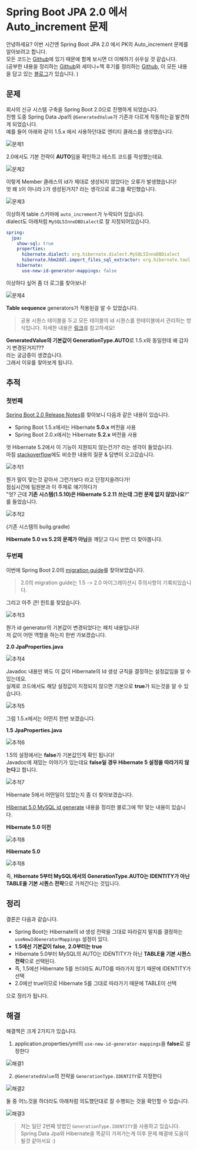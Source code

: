 # Spring Boot JPA 2.0 에서 Auto_increment 문제

안녕하세요? 이번 시간엔 Spring Boot JPA 2.0 에서 PK의 Auto_increment 문제를 알아보려고 합니다.  
모든 코드는 [Github](https://github.com/jojoldu/blog-code/tree/master/springboot-jpa-id)에 있기 때문에 함께 보시면 더 이해하기 쉬우실 것 같습니다.  
(공부한 내용을 정리하는 [Github](https://github.com/jojoldu/blog-code)와 세미나+책 후기를 정리하는 [Github](https://github.com/jojoldu/review), 이 모든 내용을 담고 있는 [블로그](http://jojoldu.tistory.com/)가 있습니다. )<br/>
 

## 문제

회사의 신규 시스템 구축을 Spring Boot 2.0으로 진행하게 되었습니다.  
진행 도중 Spring Data Jpa의 ```@GeneratedValue```가 기존과 다르게 작동하는걸 발견하게 되었습니다.  
예를 들어 아래와 같이 1.5.x 에서 사용하던대로 엔티티 클래스를 생성했습니다.

![문제1](./images/문제1.png)

2.0에서도 기본 전략이 **AUTO**임을 확인하고 테스트 코드를 작성했는데요.  

![문제2](./images/문제2.png)

이렇게 Member 클래스의 id가 제대로 생성되지 않았다는 오류가 발생했습니다!  
엇 왜 ```1```이 아니라 ```2```가 생성된거지? 라는 생각으로 로그를 확인했습니다.  

![문제3](./images/문제3.png)

이상하게 table 스키마에 ```auto_increment```가 누락되어 있습니다.  
dialect도 아래처럼 ```MySQL5InnoDBDialect```로 잘 지정되어있습니다.

```yaml
spring:
  jpa:
    show-sql: true
    properties:
      hibernate.dialect: org.hibernate.dialect.MySQL5InnoDBDialect
      hibernate.hbm2ddl.import_files_sql_extractor: org.hibernate.tool.hbm2ddl.MultipleLinesSqlCommandExtractor
    hibernate:
      use-new-id-generator-mappings: false
```

이상하다 싶어 좀 더 로그를 찾아보니!  

![문제4](./images/문제4.png)

**Table sequence** generators가 적용된걸 알 수 있었습니다.

> 공용 시퀀스 테이블을 두고 모든 테이블의 id 시퀀스를 한테이블에서 관리하는 방식입니다.
자세한 내용은 [링크]((https://vladmihalcea.com/hibernate-identity-sequence-and-table-sequence-generator/))를 참고하세요!

**GeneratedValue의 기본값이 GenerationType.AUTO**로 1.5.x와 동일한데 왜 갑자기 변경된거지???  
라는 궁금증이 생겼습니다.  
그래서 이유를 찾아보게 됩니다.

## 추적


### 첫번째

[Spring Boot 2.0 Release Notes](https://github.com/spring-projects/spring-boot/wiki/Spring-Boot-2.0-Release-Notes#third-party-library-upgrades)를 찾아보니 다음과 같은 내용이 있습니다.

* Spring Boot 1.5.x에서는 Hibernate **5.0.x** 버전을 사용
* Spring Boot 2.0.x에서는 Hibernate **5.2.x** 버전을 사용

엇 Hibernate 5.2에서 이 기능이 지원되지 않는건가? 라는 생각이 들었습니다.  
마침 [stackoverflow](https://stackoverflow.com/questions/49241216/has-spring-boot-changed-the-way-auto-increment-of-ids-works-through-generatedva)에도 비슷한 내용의 질문 & 답변이 오고갔습니다.  

![추적1](./images/추적1.png)

뭔가 말이 맞는것 같아서 그런가보다 라고 단정지을려다가!  
점심시간에 팀원분과 이 주제로 얘기하다가  
"엇? 근데 **기존 시스템(1.5.10)은 Hibernate 5.2.11 쓰는데 그런 문제 없지 않았나요**?" 
를 들었습니다.  

![추적2](./images/추적2.png)

(기존 시스템의 builg.gradle)  
  
**Hibernate 5.0 vs 5.2의 문제가 아님**을 깨닫고 다시 한번 더 찾아봅니다.

### 두번째

이번에 Spring Boot 2.0의 [migration guide](https://github.com/spring-projects/spring-boot/wiki/Spring-Boot-2.0-Migration-Guide#id-generator)를 찾아보았습니다.  

> 2.0의 migration guide는 1.5 -> 2.0 마이그레이션시 주의사항이 기록되있습니다.

그리고 아주 큰! 힌트를 찾았습니다.

![추적3](./images/추적3.png)

뭔가 id generator의 기본값이 변경되었다는 패치 내용입니다!  
저 값이 어떤 역할을 하는지 한번 가보겠습니다.  

**2.0 JpaProperties.java**  

![추적4](./images/추적4.png)

Javadoc 내용만 봐도 이 값이 Hibernate의 Id 생성 규칙을 결정하는 설정값임을 알 수 있는데요.  
실제로 코드에서도 해당 설정값이 지정되지 않으면 기본으로 **true**가 되는것을 알 수 있습니다.

![추적5](./images/추적5.png)

그럼 1.5.x에서는 어떤지 한번 보겠습니다.  
  
**1.5 JpaProperties.java**  

![추적6](./images/추적6.png)

1.5의 설정에서는 **false**가 기본값인게 확인 됩니다!  
Javadoc에 재밌는 이야기가 있는데요 **false일 경우 Hibernate 5 설정을 따라가지 않는다**고 합니다.

![추적7](./images/추적7.png)

Hibernate 5에서 어떤일이 있었는지 좀 더 찾아보겠습니다.  
  
[Hibernat 5.0 MySQL id generate](https://vladmihalcea.com/why-should-not-use-the-auto-jpa-generationtype-with-mysql-and-hibernate/) 내용을 정리한 블로그에 딱! 맞는 내용이 있습니다.  
  
**Hibernate 5.0 이전**

![추적8](./images/추적8.png)

**Hibernate 5.0**

![추적8](./images/추적9.png)

즉, **Hibernate 5부터 MySQL에서의 GenerationType.AUTO는 IDENTITY가 아닌 TABLE을 기본 시퀀스 전략**으로 가져간다는 것입니다.  

## 정리

결론은 다음과 같습니다.

* Spring Boot는 Hibernate의 id 생성 전략을 그대로 따라갈지 말지를 결정하는 ```useNewIdGeneratorMappings``` 설정이 있다.
* **1.5에선 기본값이 false**, **2.0부터는 true**
* Hibernate 5.0부터 MySQL의 AUTO는 IDENTITY가 아닌 **TABLE을 기본 시퀀스 전략**으로 선택된다.
* 즉, 1.5에선 Hibernate 5를 쓰더라도 AUTO를 따라가지 않기 때문에 IDENTITY가 선택
* 2.0에선 true이므로 Hibernate 5를 그대로 따라가기 때문에 TABLE이 선택

으로 정리가 됩니다.

## 해결

해결책은 크게 2가지가 있습니다.

1. application.properties/yml의 ```use-new-id-generator-mappings```을 **false**로 설정한다

![해결1](./images/해결1.png)

2. ```@GeneratedValue```의 전략을 ```GenerationType.IDENTITY```로 지정한다

![해결2](./images/해결2.png)

둘 중 어느것을 하더라도 아래처럼 의도했던대로 잘 수행되는 것을 확인할 수 있습니다.

![해결3](./images/해결3.png)

> 저는 일단 2번째 방법인 ```GenerationType.IDENTITY```을 사용하고 있습니다.  
Spring Data Jpa와 Hibernate을 똑같이 가져가는게 이후 문제 해결에 도움이 될것 같아서요 :)

